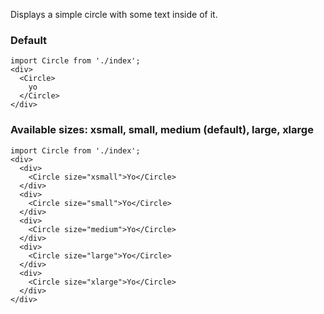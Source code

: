Displays a simple circle with some text inside of it.

### Default

```
import Circle from './index';
<div>
  <Circle>
    yo
  </Circle>
</div>
```

### Available sizes: xsmall, small, medium (default), large, xlarge
```
import Circle from './index';
<div>
  <div>
    <Circle size="xsmall">Yo</Circle>
  </div>
  <div>
    <Circle size="small">Yo</Circle>
  </div>
  <div>
    <Circle size="medium">Yo</Circle>
  </div>
  <div>
    <Circle size="large">Yo</Circle>
  </div>
  <div>
    <Circle size="xlarge">Yo</Circle>
  </div>
</div>
```
